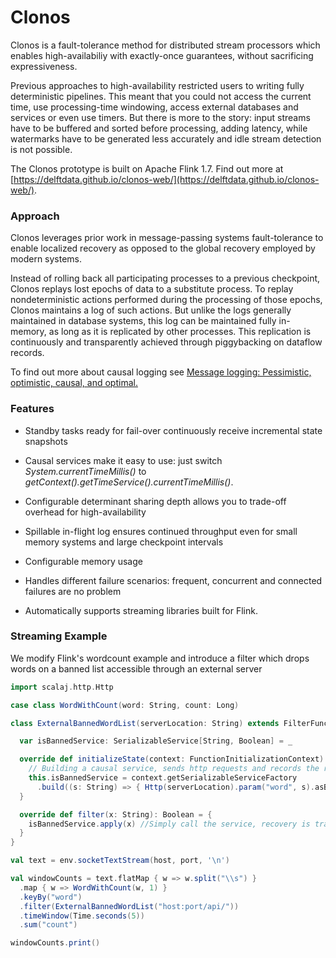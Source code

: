 # Clonos

Clonos is a fault-tolerance method for distributed stream processors which enables high-availabiliy with exactly-once guarantees, without sacrificing expressiveness.

Previous approaches to high-availability restricted users to writing fully deterministic pipelines. 
This meant that you could not access the current time, use processing-time windowing, access external databases and services or even use timers.
But there is more to the story: input streams have to be buffered and sorted before processing, adding latency, while watermarks have to be generated less accurately and idle stream detection is not possible. 

The Clonos prototype is built on Apache Flink 1.7. Find out more at [https://delftdata.github.io/clonos-web/](https://delftdata.github.io/clonos-web/).

### Approach

Clonos leverages prior work in message-passing systems fault-tolerance to enable localized recovery as opposed to the global recovery employed by modern systems.

Instead of rolling back all participating processes to a previous checkpoint, Clonos replays lost epochs of data to a substitute process.
To replay nondeterministic actions performed during the processing of those epochs, Clonos maintains a log of such actions.
But unlike the logs generally maintained in database systems, this log can be maintained fully in-memory, as long as it is replicated by other processes.
This replication is continuously and transparently achieved through piggybacking on dataflow records.

To find out more about causal logging see [Message logging: Pessimistic, optimistic, causal, and optimal.](https://ieeexplore.ieee.org/abstract/document/666828)

### Features

* Standby tasks ready for fail-over continuously receive incremental state snapshots

* Causal services make it easy to use: just switch *System.currentTimeMillis()* to *getContext().getTimeService().currentTimeMillis()*.

* Configurable determinant sharing depth allows you to trade-off overhead for high-availability

* Spillable in-flight log ensures continued throughput even for small memory systems and large checkpoint intervals

* Configurable memory usage

* Handles different failure scenarios: frequent, concurrent and connected failures are no problem

* Automatically supports streaming libraries built for Flink. 


### Streaming Example

We modify Flink's wordcount example and introduce a filter which drops words on a banned list accessible through an external server

```scala
import scalaj.http.Http

case class WordWithCount(word: String, count: Long)

class ExternalBannedWordList(serverLocation: String) extends FilterFunction[String] with CheckpointedFunction = {

  var isBannedService: SerializableService[String, Boolean] = _	

  override def initializeState(context: FunctionInitializationContext): Unit = {
    // Building a causal service, sends http requests and records the response
    this.isBannedService = context.getSerializableServiceFactory
      .build((s: String) => { Http(serverLocation).param("word", s).asBoolean })
  }

  override def filter(x: String): Boolean = {
    isBannedService.apply(x) //Simply call the service, recovery is transparent
  }
}

val text = env.socketTextStream(host, port, '\n')

val windowCounts = text.flatMap { w => w.split("\\s") }
  .map { w => WordWithCount(w, 1) }
  .keyBy("word")
  .filter(ExternalBannedWordList("host:port/api/"))
  .timeWindow(Time.seconds(5))
  .sum("count")

windowCounts.print()
```


